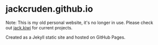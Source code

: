 # jackcruden.github.io

Note: This is my old personal website, it's no longer in use. Please check out [jack.kiwi](https://jack.kiwi) for current projects.

Created as a Jekyll static site and hosted on GitHub Pages.
